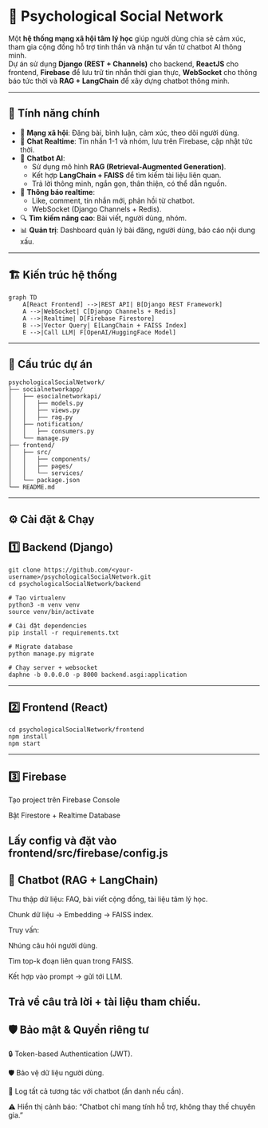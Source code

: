 # 🧠 Psychological Social Network

Một **hệ thống mạng xã hội tâm lý học** giúp người dùng chia sẻ cảm xúc, tham gia cộng đồng hỗ trợ tinh thần và nhận tư vấn từ chatbot AI thông minh.  
Dự án sử dụng **Django (REST + Channels)** cho backend, **ReactJS** cho frontend, **Firebase** để lưu trữ tin nhắn thời gian thực, **WebSocket** cho thông báo tức thời và **RAG + LangChain** để xây dựng chatbot thông minh.

---

## 🚀 Tính năng chính

- 👥 **Mạng xã hội**: Đăng bài, bình luận, cảm xúc, theo dõi người dùng.
- 💬 **Chat Realtime**: Tin nhắn 1-1 và nhóm, lưu trên Firebase, cập nhật tức thời.
- 🤖 **Chatbot AI**:
  - Sử dụng mô hình **RAG (Retrieval-Augmented Generation)**.
  - Kết hợp **LangChain + FAISS** để tìm kiếm tài liệu liên quan.
  - Trả lời thông minh, ngắn gọn, thân thiện, có thể dẫn nguồn.
- 🔔 **Thông báo realtime**:
  - Like, comment, tin nhắn mới, phản hồi từ chatbot.
  - WebSocket (Django Channels + Redis).
- 🔍 **Tìm kiếm nâng cao**: Bài viết, người dùng, nhóm.
- 📊 **Quản trị**: Dashboard quản lý bài đăng, người dùng, báo cáo nội dung xấu.

---

## 🏗️ Kiến trúc hệ thống

```mermaid
graph TD
    A[React Frontend] -->|REST API| B[Django REST Framework]
    A -->|WebSocket| C[Django Channels + Redis]
    A -->|Realtime| D[Firebase Firestore]
    B -->|Vector Query| E[LangChain + FAISS Index]
    E -->|Call LLM| F[OpenAI/HuggingFace Model]
```
---
## 📂 Cấu trúc dự án
```
psychologicalSocialNetwork/
├── socialnetworkapp/
│   ├── esocialnetworkapi/
│   │   ├── models.py
│   │   ├── views.py
│   │   ├── rag.py      
│   ├── notification/
│   │   ├── consumers.py
│   └── manage.py
├── frontend/
│   ├── src/
│   │   ├── components/
│   │   ├── pages/
│   │   └── services/
│   └── package.json
└── README.md
```
---
## ⚙️ Cài đặt & Chạy
## 1️⃣ Backend (Django)

```
git clone https://github.com/<your-username>/psychologicalSocialNetwork.git
cd psychologicalSocialNetwork/backend

# Tạo virtualenv
python3 -m venv venv
source venv/bin/activate

# Cài đặt dependencies
pip install -r requirements.txt

# Migrate database
python manage.py migrate

# Chạy server + websocket
daphne -b 0.0.0.0 -p 8000 backend.asgi:application
```
---
## 2️⃣ Frontend (React)

```
cd psychologicalSocialNetwork/frontend
npm install
npm start
```
---
## 3️⃣ Firebase

Tạo project trên Firebase Console

Bật Firestore + Realtime Database

Lấy config và đặt vào frontend/src/firebase/config.js
---
## 🧠 Chatbot (RAG + LangChain)
Thu thập dữ liệu: FAQ, bài viết cộng đồng, tài liệu tâm lý học.

Chunk dữ liệu -> Embedding -> FAISS index.

Truy vấn:

Nhúng câu hỏi người dùng.

Tìm top-k đoạn liên quan trong FAISS.

Kết hợp vào prompt → gửi tới LLM.

Trả về câu trả lời + tài liệu tham chiếu.
---
## 🛡️ Bảo mật & Quyền riêng tư

🔒 Token-based Authentication (JWT).

🛡️ Bảo vệ dữ liệu người dùng.

🧾 Log tất cả tương tác với chatbot (ẩn danh nếu cần).

⚠️ Hiển thị cảnh báo: “Chatbot chỉ mang tính hỗ trợ, không thay thế chuyên gia.”

